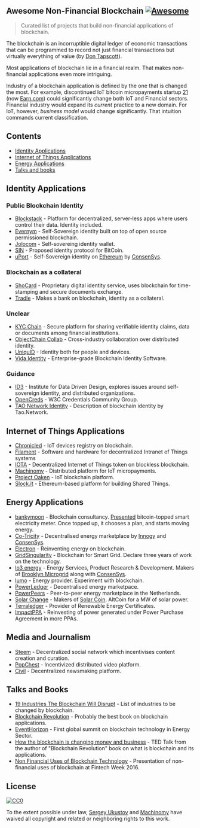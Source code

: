 ## Awesome Non-Financial Blockchain [![Awesome](https://cdn.rawgit.com/sindresorhus/awesome/d7305f38d29fed78fa85652e3a63e154dd8e8829/media/badge.svg)](https://github.com/sindresorhus/awesome)

> Curated list of projects that build non-financial applications of blockchain.

The blockchain is an incorruptible digital ledger of economic transactions that can be programmed to record not just financial transactions but virtually everything of value (by [Don Tapscott](https://www.linkedin.com/pulse/whats-next-generation-internet-surprise-its-all-don-tapscott)).

Most applications of blockchain lie in a financial realm. That makes non-financial applications even more intriguing.

Industry of a blockchain application is defined by the one that is changed the most. For example, discontinued IoT bitcoin micropayments startup [21](https://21.co) (now [Earn.com](https://earn.com)) could significantly change both IoT and Financial sectors. Financial industry would expand its _current_ practice to a new domain. For IoT, however, _business model_ would change significantly. That intuition commands current classification.

## Contents

- [Identity Applications](#identity-applications)
- [Internet of Things Applications](#internet-of-things-applications)
- [Energy Applications](#energy-applications)
- [Talks and books](#talks-and-books)

## Identity Applications

### Public Blockchain Identity

- [Blockstack](https://blockstack.org) - Platform for decentralized, server-less apps where users control their data. Identity included.
- [Evernym](http://www.evernym.com) - Self-Sovereign identity built on top of open source permissioned blockchain.
- [Jolocom](https://jolocom.com) - Self-sovereing identity wallet.
- [SIN](https://en.bitcoin.it/wiki/Identity_protocol_v1) - Proposed identity protocol for BitCoin.
- [uPort](https://www.uport.me) - Self-Sovereign identity on [Ethereum](https://ethereum.org) by [ConsenSys](https://consensys.net).

### Blockchain as a collateral

- [ShoCard](https://shocard.com) - Proprietary digital identity service, uses blockchain for time-stamping and secure documents exchange.
- [Tradle](https://tradle.io/) - Makes a bank on blockchain, identity as a collateral.

### Unclear

- [KYC Chain](http://kyc-chain.com) - Secure platform for sharing verifiable identity claims, data or documents among financial institutions.
- [ObjectChain Collab](http://www.objectchain-collab.com) - Cross-industry collaboration over distributed identity.
- [UniquID](http://uniquid.com) - Identity both for people and devices.
- [Vida Identity](https://vidaidentity.com) - Enterprise-grade Blockchain Identity Software.

### Guidance

- [ID3](https://idcubed.org) - Institute for Data Driven Design, explores issues around self-sovereign identity, and distributed organizations.
- [OpenCreds](http://opencreds.org) - W3C Credentials Community Group.
- [TAO Network Identity](http://tao.network/portfolio-item/the-identity-system/) - Description of blockchain identity by Tao.Network.


## Internet of Things Applications

- [Chronicled](http://www.chronicled.com) - IoT devices registry on blockchain.
- [Filament](http://filament.com) - Software and hardware for decentralized Intranet of Things systems
- [IOTA](http://www.iotatoken.com) - Decentralized Internet of Things token on blockless blockchain.
- [Machinomy](http://machinomy.com) - Distributed platform for IoT micropayments.
- [Project Oaken](https://www.projectoaken.com) - IoT blockchain platform.
- [Slock.it](https://slock.it) - Ethereum-based platform for building Shared Things.


## Energy Applications

- [bankymoon](http://bankymoon.co.za/) - Blockchain consultancy. [Presented](http://goo.gl/L6vJBx) bitcoin-topped smart electricity meter. Once topped up, it chooses a plan, and starts moving energy.
- [Co-Tricity](https://co-tricity.com/) - Decentralised energy marketplace by [Innogy](https://innovationhub.innogy.com/) and [ConsenSys](https://consensys.net).
- [Electron](http://www.electron.org.uk/) - Reinventing energy on blockchain.
- [GridSingularity](http://gridsingularity.com) - Blockchain for Smart Grid. Declare three years of work on the technology.
- [lo3 energy](http://lo3energy.com) - Energy Services, Product Research & Development. Makers of [Brooklyn Microgrid](http://brooklynmicrogrid.com) along with [ConsenSys](https://consensys.net).
- [lumo](https://lumoenergy.com.au) - Energy provider. Experiment with blockchain.
- [PowerLedger](https://powerledger.io) - Decentralised energy marketpace.
- [PowerPeers](https://www.powerpeers.nl/) - Peer-to-peer energy marketplace in the Netherlands.
- [Solar Change](http://www.solarchange.co/) - Makers of [Solar Coin](http://solarcoin.org/). AltCoin for a MW of solar power.
- [Terraledger](https://terraledger.com) - Provider of Renewable Energy Certificates.
- [ImpactPPA](https://impactppa.com) - Reinvesting of power generated under Power Purchase Agreement in more PPAs.

## Media and Journalism

- [Steem](https://steem.io) - Decentralized social network which incentivises content creation and curation.
- [PopChest](https://popchest.com) - Incentivized distributed video platform.
- [Civil](https://joincivil.com) - Decentralized newsmaking platform. 


## Talks and Books

- [19 Industries The Blockchain Will Disrupt](https://www.youtube.com/watch?v=G3psxs3gyf8) - List of industries to be changed by blockchain.
- [Blockchain Revolution](http://blockchain-revolution.com) - Probably the best book on blockchain applications.
- [EventHorizon](http://eventhorizon2017.com) - First global summit on blockchain technology in Energy Sector.
- [How the blockchain is changing money and business](https://www.youtube.com/watch?v=Pl8OlkkwRpc) - TED Talk from the author of "Blockchain Revolution" book on what is blockchain and its applications.
- [Non Financial Uses of Blockchain Technology](https://www.youtube.com/watch?v=GGCHaphRjoM) - Presentation of non-financial uses of blockchain at Fintech Week 2016.


## License

[![CC0](http://mirrors.creativecommons.org/presskit/buttons/88x31/svg/cc-zero.svg)](https://creativecommons.org/publicdomain/zero/1.0/)

To the extent possible under law, [Sergey Ukustov](https://github.com/ukstv) and [Machinomy](https://github.com/machinomy) have waived all copyright and related or neighboring rights to this work.
